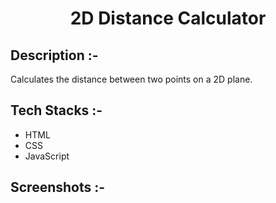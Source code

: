 # <p align="center">2D Distance Calculator</p>

## Description :-

Calculates the distance between two points on a 2D plane.

## Tech Stacks :-

- HTML
- CSS
- JavaScript

## Screenshots :-


